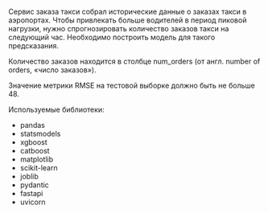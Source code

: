 Сервис заказа такси собрал исторические данные о заказах такси в аэропортах. Чтобы привлекать больше водителей в период пиковой нагрузки, нужно спрогнозировать количество заказов такси на следующий час. Необходимо построить модель для такого предсказания.

Количество заказов находится в столбце num_orders (от англ. number of orders, «число заказов»).

Значение метрики RMSE на тестовой выборке должно быть не больше 48.

Используемые библиотеки:
- pandas
- statsmodels
- xgboost
- catboost
- matplotlib
- scikit-learn
- joblib
- pydantic
- fastapi
- uvicorn